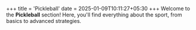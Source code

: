 +++
title = 'Pickleball'
date = 2025-01-09T10:11:27+05:30
+++
Welcome to the **Pickleball** section! Here, you'll find everything about the sport, from basics to advanced strategies.
